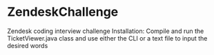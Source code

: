 # ZendeskChallenge
Zendesk coding interview challenge
Installation:
  Compile and run the TicketViewer.java class and use either the CLI or a text file to input the desired words
